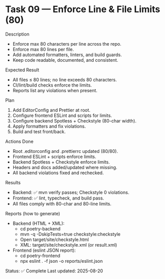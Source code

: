 <!--
File: 09-enforce-80-lines.md
Purpose: Task log for enforcing max 80 lines per file and
80 chars per line. All Rights Reserved. Arodi Emmanuel
-->

# Task 09 — Enforce Line & File Limits (80)

Description

- Enforce max 80 characters per line across the repo.
- Enforce max 80 lines per file.
- Add automated formatters, linters, and build guards.
- Keep code readable, documented, and consistent.

Expected Result

- All files ≤ 80 lines; no line exceeds 80 characters.
- CI/lint/build checks enforce the limits.
- Reports list any violations when present.

Plan

1. Add EditorConfig and Prettier at root.
2. Configure frontend ESLint and scripts for limits.
3. Configure backend Spotless + Checkstyle (80-char width).
4. Apply formatters and fix violations.
5. Build and test front/back.

Actions Done

- Root .editorconfig and .prettierrc updated (80/80).
- Frontend ESLint + scripts enforce limits.
- Backend Spotless + Checkstyle enforce limits.
- Headers and docs added/updated where missing.
- All backend violations fixed and rechecked.

Results

- Backend: ✅ mvn verify passes; Checkstyle 0 violations.
- Frontend: ✅ lint, typecheck, and build pass.
- All files comply with 80-char and 80-line limits.

Reports (how to generate)

- Backend (HTML + XML):
  - cd poetry-backend
  - mvn -q -DskipTests=true checkstyle:checkstyle
  - Open target/site/checkstyle.html
  - XML: target/site/checkstyle.xml (or result.xml)
- Frontend (eslint JSON report):
  - cd poetry-frontend
  - npx eslint . -f json -o reports/eslint.json

Status: ✅ Complete Last updated: 2025-08-20

